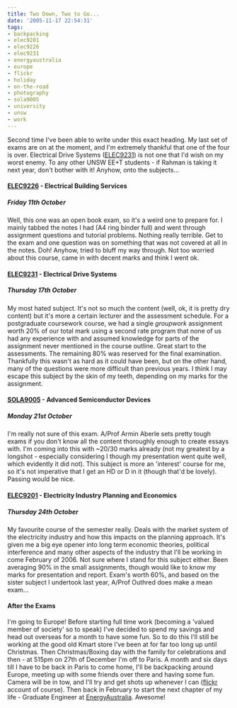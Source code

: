 ```yaml
---
title: Two Down, Two to Go...
date: '2005-11-17 22:54:31'
tags:
- backpacking
- elec9201
- elec9226
- elec9231
- energyaustralia
- europe
- flickr
- holiday
- on-the-road
- photography
- sola9005
- university
- unsw
- work
---
```


Second time I've been able to write under this exact heading. My last set of exams are on at the moment, and I'm extremely thankful that one of the four is over. Electrical Drive Systems (<a href="http://www.handbook.unsw.edu.au/postgraduate/courses/2005/ELEC9231.html">ELEC9231</a>) is not one that I'd wish on my worst enemy. To any other UNSW EE+T students - if Rahman is taking it next year, don't bother with it! Anyhow, onto the subjects...
<h4><a href="http://www.handbook.unsw.edu.au/postgraduate/courses/2005/ELEC9226.html">ELEC9226</a> - Electrical Building Services</h4>
<h5>Friday 11th October</h5>
Well, this one was an open book exam, so it's a weird one to prepare for. I mainly tabbed the notes I had (A4 ring binder full) and went through assignment questions and tutorial problems. Nothing really terrible. Get to the exam and one question was on something that was not covered at all in the notes. Doh! Anyhow, tried to bluff my way through. Not too worried about this course, came in with decent marks and think I went ok.
<h4><a href="http://www.handbook.unsw.edu.au/postgraduate/courses/2005/ELEC9231.html">ELEC9231</a> - Electrical Drive Systems</h4>
<h5>Thursday 17th October</h5>
My most hated subject. It's not so much the content (well, ok, it is pretty dry content) but it's more a certain lecturer and the assessment schedule. For a postgraduate coursework course, we had a single <em>groupwork</em> assignment worth 20% of our total mark using a second rate program that none of us had any experience with and assumed knowledge for parts of the assignment never mentioned in the course outline. Great start to the assessments. The remaining 80% was reserved for the final examination. Thankfully this wasn't as hard as it could have been, but on the other hand, many of the questions were more difficult than previous years. I think I may escape this subject by the skin of my teeth, depending on my marks for the assignment.
<h4><a href="http://www.handbook.unsw.edu.au/postgraduate/courses/2005/SOLA9005.html">SOLA9005</a> - Advanced Semiconductor Devices</h4>
<h5>Monday 21st October</h5>
I'm really not sure of this exam. A/Prof Armin Aberle sets pretty tough exams if you don't know all the content thoroughly enough to create essays with. I'm coming into this with ~20/30 marks already (not my greatest by a longshot - especially considering I though my presentation went quite well, which evidently it did not). This subject is more an 'interest' course for me, so it's not imperative that I get an HD or D in it (though that'd be lovely). Passing would be nice.
<h4><a href="http://www.handbook.unsw.edu.au/postgraduate/courses/2005/ELEC9201.html">ELEC9201</a> - Electricity Industry Planning and Economics</h4>
<h5>Thursday 24th October</h5>
My favourite course of the semester really. Deals with the market system of the electricity industry and how this impacts on the planning approach. It's given me a big eye opener into long term economic theories, political interference and many other aspects of the industry that I'll be working in come February of 2006. Not sure where I stand for this subject either. Been averaging 90% in the small assignments, though would like to know my marks for presentation and report. Exam's worth 60%, and based on the sister subject I undertook last year, A/Prof Outhred does make a mean exam...
<h4>After the Exams</h4>
I'm going to Europe! Before starting full time work (becoming a 'valued member of society' so to speak) I've decided to spend my savings and head out overseas for a month to have some fun. So to do this I'll still be working at the good old Kmart store I've been at for far too long up until Christmas. Then Christmas/Boxing day with the family for celebrations and then - at 515pm on 27th of December I'm off to Paris. A month and six days till I have to be back in Paris to come home, I'll be backpacking around Europe, meeting up with some friends over there and having some fun. Camera will be in tow, and I'll try and get shots up whenever I can (<a href="http://flickr.com/photos/jufemaiz/">flickr</a> account of course). Then back in February to start the next chapter of my life - Graduate Engineer at <a href="http://www.energy.com.au">EnergyAustralia</a>. Awesome!
